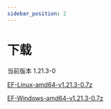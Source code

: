 ```yaml
---
sidebar_position: 2
---
```


# 下载
当前版本 1.21.3-0

[EF-Linux-amd64-v1.21.3-0.7z](https://codeberg.org/editfund/EF/releases/download/1.21.3-0/EF-Linux-amd64-v1.21.3-0.7z)

[EF-Windows-amd64-v1.21.3-0.7z](https://codeberg.org/editfund/EF/releases/download/1.21.3-0/EF-Windows-amd64-v1.21.3-0.7z)
